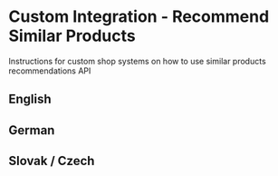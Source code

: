 # Custom Integration - Recommend Similar Products
Instructions for custom shop systems on how to use similar products recommendations API

## English
## German
## Slovak / Czech
